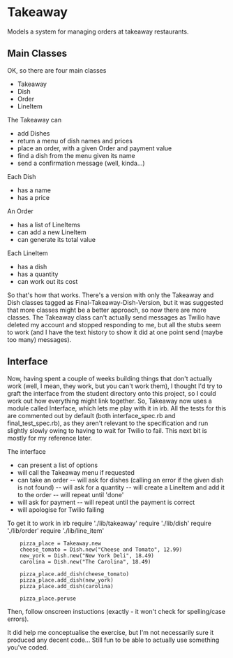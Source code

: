 # Takeaway

Models a system for managing orders at takeaway restaurants.

## Main Classes

OK, so there are four main classes
- Takeaway
- Dish
- Order
- LineItem

The Takeaway can
- add Dishes
- return a menu of dish names and prices
- place an order, with a given Order and payment value
- find a dish from the menu given its name
- send a confirmation message (well, kinda...)

Each Dish
- has a name
- has a price

An Order
- has a list of LineItems
- can add a new LineItem
- can generate its total value

Each LineItem
- has a dish
- has a quantity
- can work out its cost

So that's how that works. There's a version with only the Takeaway and Dish classes tagged as Final-Takeaway-Dish-Version, but it was suggested that more classes might be a better approach, so now there are more classes. The Takeaway class can't actually send messages as Twilio have deleted my account and stopped responding to me, but all the stubs seem to work (and I have the text history to show it did at one point send (maybe too many) messages).

## Interface

Now, having spent a couple of weeks building things that don't actually work (well, I mean, they work, but you can't work them), I thought I'd try to graft the interface from the student directory onto this project, so I could work out how everything might link together. So, Takeaway now uses a module called Interface, which lets me play with it in irb. All the tests for this are commented out by default (both interface_spec.rb and final_test_spec.rb), as they aren't relevant to the specification and run slightly slowly owing to having to wait for Twilio to fail. This next bit is mostly for my reference later.

The interface
- can present a list of options
- will call the Takeaway menu if requested
- can take an order
-- will ask for dishes (calling an error if the given dish is not found)
-- will ask for a quantity
-- will create a LineItem and add it to the order
-- will repeat until 'done'
- will ask for payment
-- will repeat until the payment is correct
- will apologise for Twilio failing

To get it to work in irb
		require './lib/takeaway'
		require './lib/dish'
		require './lib/order'
		require './lib/line_item'

		pizza_place	= Takeaway.new
		cheese_tomato = Dish.new("Cheese and Tomato", 12.99)
		new_york = Dish.new("New York Deli", 18.49)
		carolina = Dish.new("The Carolina", 18.49)

		pizza_place.add_dish(cheese_tomato)
		pizza_place.add_dish(new_york)
		pizza_place.add_dish(carolina)

		pizza_place.peruse
Then, follow onscreen instuctions (exactly - it won't check for spelling/case errors).

It did help me conceptualise the exercise, but I'm not necessarily sure it produced any decent code... Still fun to be able to actually use something you've coded.